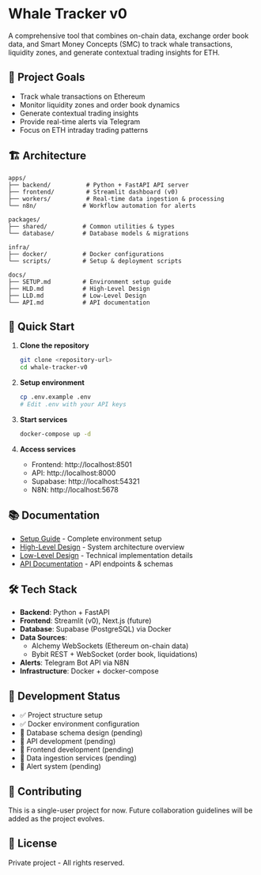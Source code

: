 # Whale Tracker v0

A comprehensive tool that combines on-chain data, exchange order book data, and Smart Money Concepts (SMC) to track whale transactions, liquidity zones, and generate contextual trading insights for ETH.

## 🎯 Project Goals

- Track whale transactions on Ethereum
- Monitor liquidity zones and order book dynamics
- Generate contextual trading insights
- Provide real-time alerts via Telegram
- Focus on ETH intraday trading patterns

## 🏗️ Architecture

```
apps/
├── backend/          # Python + FastAPI API server
├── frontend/         # Streamlit dashboard (v0)
├── workers/          # Real-time data ingestion & processing
└── n8n/             # Workflow automation for alerts

packages/
├── shared/          # Common utilities & types
└── database/        # Database models & migrations

infra/
├── docker/          # Docker configurations
└── scripts/         # Setup & deployment scripts

docs/
├── SETUP.md         # Environment setup guide
├── HLD.md           # High-Level Design
├── LLD.md           # Low-Level Design
└── API.md           # API documentation
```

## 🚀 Quick Start

1. **Clone the repository**
   ```bash
   git clone <repository-url>
   cd whale-tracker-v0
   ```

2. **Setup environment**
   ```bash
   cp .env.example .env
   # Edit .env with your API keys
   ```

3. **Start services**
   ```bash
   docker-compose up -d
   ```

4. **Access services**
   - Frontend: http://localhost:8501
   - API: http://localhost:8000
   - Supabase: http://localhost:54321
   - N8N: http://localhost:5678

## 📚 Documentation

- [Setup Guide](docs/SETUP.md) - Complete environment setup
- [High-Level Design](docs/HLD.md) - System architecture overview
- [Low-Level Design](docs/LLD.md) - Technical implementation details
- [API Documentation](docs/API.md) - API endpoints & schemas

## 🛠️ Tech Stack

- **Backend**: Python + FastAPI
- **Frontend**: Streamlit (v0), Next.js (future)
- **Database**: Supabase (PostgreSQL) via Docker
- **Data Sources**: 
  - Alchemy WebSockets (Ethereum on-chain data)
  - Bybit REST + WebSocket (order book, liquidations)
- **Alerts**: Telegram Bot API via N8N
- **Infrastructure**: Docker + docker-compose

## 📝 Development Status

- ✅ Project structure setup
- ✅ Docker environment configuration
- 🔄 Database schema design (pending)
- 🔄 API development (pending)
- 🔄 Frontend development (pending)
- 🔄 Data ingestion services (pending)
- 🔄 Alert system (pending)

## 🤝 Contributing

This is a single-user project for now. Future collaboration guidelines will be added as the project evolves.

## 📄 License

Private project - All rights reserved.

